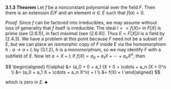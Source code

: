 **3.1.3 Theorem** Let $f$ be a nonconstant polynomial over the field $F$. Then there is an extension $E/F$ and an element $\alpha \in E$ such that $f(\alpha) = 0$.

*Proof.* Since $f$ can be factored into irreducibles, we may assume without loss of generality that $f$ itself is irreducible. The ideal $I = <f(X)>$ in $F[X]$ is prime (see (2.6.1)), in fact maximal (see (2.6.9)). Thus $E = F[X]/I$ is a field by (2.4.3). We have a problem at this point because $F$ need not be a subset of $E$, but we can place an isomorphic copy of $F$ inside $E$ via the homomorphism $h : a \to a + I$; by (3.1.2), $h$ is a monomorphism, so we may identify $F$ with a subfield of $E$. Now let $\alpha = X + I$; if $f(X) = a_0 + a_1 X + \cdots + a_n X^n$, then

$$
\begin{aligned}
f(\alpha) &= (a_0 + I) + a_1 (X + I) + \cdots + a_n (X + I)^n \\
&= (a_0 + a_1 X + \cdots + a_n X^n) + I \\
&= f(X) + I
\end{aligned}
$$

which is zero in $E$. ♣